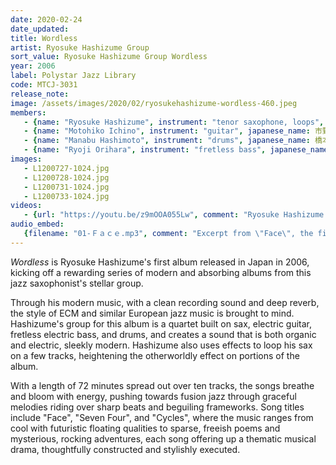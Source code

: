 ```yaml
---
date: 2020-02-24
date_updated: 
title: Wordless
artist: Ryosuke Hashizume Group
sort_value: Ryosuke Hashizume Group Wordless
year: 2006
label: Polystar Jazz Library
code: MTCJ-3031
release_note: 
image: /assets/images/2020/02/ryosukehashizume-wordless-460.jpeg
members:
   - {name: "Ryosuke Hashizume", instrument: "tenor saxophone, loops", japanese_name: 橋爪亮督, url: "http://www.ryohashizume.com/"}
   - {name: "Motohiko Ichino", instrument: "guitar", japanese_name: 市野元彦, url: "https://motohikoichino.com/"}
   - {name: "Manabu Hashimoto", instrument: "drums", japanese_name: 橋本学, url: "http://mh-ob.blogspot.com/"}
   - {name: "Ryoji Orihara", instrument: "fretless bass", japanese_name: 織原良次, url: "https://www.ryojiorihara.com/"}   
images: 
   - L1200727-1024.jpg
   - L1200728-1024.jpg
   - L1200731-1024.jpg
   - L1200733-1024.jpg
videos: 
   - {url: "https://youtu.be/z9mOOA055Lw", comment: "Ryosuke Hashizume Group performing live in 2016"}
audio_embed:
   {filename: "01-Ｆａｃｅ.mp3", comment: "Excerpt from \"Face\", the first track on this album:"}
---
```


*Wordless* is Ryosuke Hashizume's first album released in Japan in 2006, kicking off a rewarding series of modern and absorbing albums from this jazz saxophonist's stellar group.

Through his modern music, with a clean recording sound and deep reverb, the style of ECM and similar European jazz music is brought to mind. Hashizume's group for this album is a quartet built on sax, electric guitar, fretless electric bass, and drums, and creates a sound that is both organic and electric, sleekly modern. Hashizume also uses effects to loop his sax on a few tracks, heightening the otherworldly effect on portions of the album.

With a length of 72 minutes spread out over ten tracks, the songs breathe and bloom with energy, pushing towards fusion jazz through graceful melodies riding over sharp beats and beguiling frameworks. Song titles include "Face", "Seven Four", and "Cycles", where the music ranges from cool with futuristic floating qualities to sparse, freeish poems and mysterious, rocking adventures, each song offering up a thematic musical drama, thoughtfully constructed and stylishly executed.
